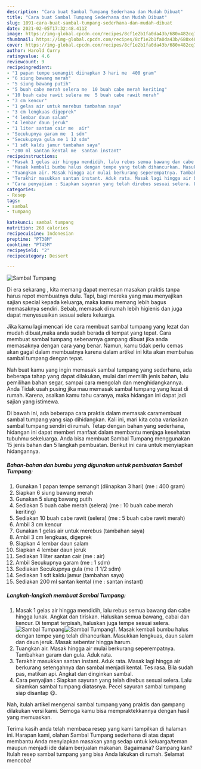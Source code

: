 ```yaml
---
description: "Cara buat Sambal Tumpang Sederhana dan Mudah Dibuat"
title: "Cara buat Sambal Tumpang Sederhana dan Mudah Dibuat"
slug: 1091-cara-buat-sambal-tumpang-sederhana-dan-mudah-dibuat
date: 2021-02-05T17:32:48.411Z
image: https://img-global.cpcdn.com/recipes/8cf1e2b1fa0da43b/680x482cq70/sambal-tumpang-foto-resep-utama.jpg
thumbnail: https://img-global.cpcdn.com/recipes/8cf1e2b1fa0da43b/680x482cq70/sambal-tumpang-foto-resep-utama.jpg
cover: https://img-global.cpcdn.com/recipes/8cf1e2b1fa0da43b/680x482cq70/sambal-tumpang-foto-resep-utama.jpg
author: Harold Curry
ratingvalue: 4.6
reviewcount: 9
recipeingredient:
- "1 papan tempe semangit diinapkan 3 hari me  400 gram"
- "6 siung bawang merah"
- "5 siung bawang putih"
- "5 buah cabe merah selera me  10 buah cabe merah keriting"
- "10 buah cabe rawit selera me  5 buah cabe rawit merah"
- "3 cm kencur"
- "1 gelas air untuk merebus tambahan saya"
- "3 cm lengkuas digeprek"
- "4 lembar daun salam"
- "4 lembar daun jeruk"
- "1 liter santan cair me  air"
- "Secukupnya garam me  1 sdm"
- "Secukupnya gula me 1 12 sdm"
- "1 sdt kaldu jamur tambahan saya"
- "200 ml santan kental me  santan instant"
recipeinstructions:
- "Masak 1 gelas air hingga mendidih, lalu rebus semua bawang dan cabe hingga lunak. Angkat dan tiriskan. Haluskan semua bawang, cabai dan kencur. Di tempat terpisah, haluskan juga tempe sesuai selera."
- "Masak kembali bumbu halus dengan tempe yang telah dihancurkan. Masukkan lengkuas, daun salam dan daun jeruk. Masak sebentar hingga harum."
- "Tuangkan air. Masak hingga air mulai berkurang seperempatnya. Tambahkan garam dan gula. Aduk rata."
- "Terakhir masukkan santan instant. Aduk rata. Masak lagi hingga air berkurang setengahnya dan sambal menjadi kental. Tes rasa. Bila sudah pas, matikan api. Angkat dan dinginkan sambal."
- "Cara penyajian : Siapkan sayuran yang telah direbus sesuai selera. Lalu siramkan sambal tumpang diatasnya. Pecel sayuran sambal tumpang siap disantap 😋."
categories:
- Resep
tags:
- sambal
- tumpang

katakunci: sambal tumpang 
nutrition: 268 calories
recipecuisine: Indonesian
preptime: "PT38M"
cooktime: "PT45M"
recipeyield: "2"
recipecategory: Dessert

---
```



![Sambal Tumpang](https://img-global.cpcdn.com/recipes/8cf1e2b1fa0da43b/680x482cq70/sambal-tumpang-foto-resep-utama.jpg)

Di era  sekarang , kita memang dapat memesan masakan praktis tanpa harus repot membuatnya dulu. Tapi, bagi mereka yang mau menyajikan sajian special kepada keluarga, maka kamu memang lebih bagus memasaknya sendiri. Sebab, memasak di rumah lebih higienis dan juga dapat menyesuaikan sesuai selera keluarga.

Jika kamu lagi mencari ide cara membuat sambal tumpang yang lezat dan mudah dibuat,maka anda sudah berada di tempat yang tepat. Cara membuat sambal tumpang  sebenarnya gampang dibuat jika anda memasaknya dengan cara yang benar. Namun, kamu tidak perlu cemas akan gagal dalam membuatnya 
karena dalam artikel ini kita akan membahas sambal tumpang dengan tepat.  



Nah buat kamu yang ingin memasak sambal tumpang yang sederhana, ada beberapa tahap yang dapat dilakukan, mulai dari memilih jenis bahan, lalu pemilihan bahan segar, sampai cara mengolah dan menghidangkannya. Anda Tidak usah pusing jika mau memasak sambal tumpang yang lezat di rumah. Karena, asalkan kamu  tahu caranya, maka hidangan ini dapat jadi sajian yang istimewa.

Di bawah ini, ada beberapa cara praktis  dalam memasak caramembuat sambal tumpang yang siap dihidangkan. Kali ini, mari kita coba variasikan sambal tumpang sendiri di rumah. Tetap dengan bahan yang sederhana, hidangan ini dapat memberi manfaat dalam membantu menjaga kesehatan tubuhmu sekeluarga. Anda bisa membuat Sambal Tumpang menggunakan 15 jenis bahan dan 5 langkah pembuatan. Berikut ini cara untuk menyiapkan hidangannya.

<!--inarticleads1-->

##### Bahan-bahan dan bumbu yang digunakan untuk pembuatan Sambal Tumpang:

1. Gunakan 1 papan tempe semangit (diinapkan 3 hari) (me : 400 gram)
1. Siapkan 6 siung bawang merah
1. Gunakan 5 siung bawang putih
1. Sediakan 5 buah cabe merah (selera) (me : 10 buah cabe merah keriting)
1. Sediakan 10 buah cabe rawit (selera) (me : 5 buah cabe rawit merah)
1. Ambil 3 cm kencur
1. Gunakan 1 gelas air untuk merebus (tambahan saya)
1. Ambil 3 cm lengkuas, digeprek
1. Siapkan 4 lembar daun salam
1. Siapkan 4 lembar daun jeruk
1. Sediakan 1 liter santan cair (me : air)
1. Ambil Secukupnya garam (me : 1 sdm)
1. Sediakan Secukupnya gula (me :1 1/2 sdm)
1. Sediakan 1 sdt kaldu jamur (tambahan saya)
1. Sediakan 200 ml santan kental (me : santan instant)




<!--inarticleads2-->

##### Langkah-langkah membuat Sambal Tumpang:

1. Masak 1 gelas air hingga mendidih, lalu rebus semua bawang dan cabe hingga lunak. Angkat dan tiriskan. Haluskan semua bawang, cabai dan kencur. Di tempat terpisah, haluskan juga tempe sesuai selera.
<img src="https://img-global.cpcdn.com/steps/44b2ed9a6fd24e70/160x128cq70/sambal-tumpang-langkah-memasak-1-foto.jpg" alt="Sambal Tumpang"><img src="https://img-global.cpcdn.com/steps/5145df117de22087/160x128cq70/sambal-tumpang-langkah-memasak-1-foto.jpg" alt="Sambal Tumpang">1. Masak kembali bumbu halus dengan tempe yang telah dihancurkan. Masukkan lengkuas, daun salam dan daun jeruk. Masak sebentar hingga harum.
1. Tuangkan air. Masak hingga air mulai berkurang seperempatnya. Tambahkan garam dan gula. Aduk rata.
1. Terakhir masukkan santan instant. Aduk rata. Masak lagi hingga air berkurang setengahnya dan sambal menjadi kental. Tes rasa. Bila sudah pas, matikan api. Angkat dan dinginkan sambal.
1. Cara penyajian : Siapkan sayuran yang telah direbus sesuai selera. Lalu siramkan sambal tumpang diatasnya. Pecel sayuran sambal tumpang siap disantap 😋.




Nah, itulah artikel mengenai  sambal tumpang  yang praktis dan gampang dilakukan versi kami. Semoga kamu bisa mempraktekkannya dengan hasil yang memuaskan. 

Terima kasih anda telah membaca resep yang kami tampilkan di halaman ini. Harapan kami, olahan  Sambal Tumpang sederhana di atas dapat membantu Anda menyiapkan masakan yang sedap untuk keluarga/teman maupun menjadi ide dalam berjualan makanan. Bagaimana? Gampang kan? Itulah resep sambal tumpang yang bisa Anda lakukan di rumah. Selamat mencoba!

